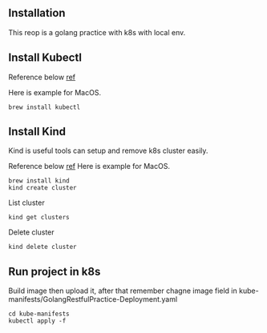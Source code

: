 ## Installation
This reop is a golang practice with k8s with local env.

## Install Kubectl
Reference below
[ref](https://kubernetes.io/docs/tasks/tools/#kubectl)

Here is example for MacOS.
```
brew install kubectl 
```
## Install Kind
Kind is useful tools can setup and remove k8s cluster easily.

Reference below
[ref](https://kind.sigs.k8s.io/docs/user/quick-start/#installation)
Here is example for MacOS.
```
brew install kind
kind create cluster
```
List cluster
```
kind get clusters
```
Delete cluster
```
kind delete cluster
```
## Run project in k8s
Build image then upload it, after that remember chagne image field in kube-manifests/GolangRestfulPractice-Deployment.yaml
```
cd kube-manifests
kubectl apply -f
```